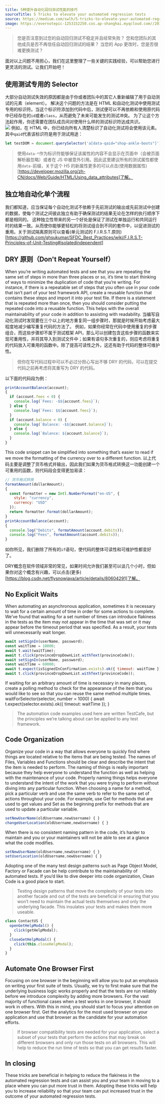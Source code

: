 ```yaml
---
title: 5种提升自动化回归测试性能的技巧
sourceTitle: 5 Tricks to elevate your automated regression tests
source: https://medium.com/swlh/5-tricks-to-elevate-your-automated-regression-tests-762f437c55e6
image: https://evernotepic-1253152250.cos.ap-shanghai.myqcloud.com//20191023155334.png
---
```


<!-- ![](https://evernotepic-1253152250.cos.ap-shanghai.myqcloud.com//20191023155334.png) -->

> 您是否注意到过您的自动回归测试不稳定并且经常失败？
> 您和您团队的其他成员是否不再信任自动回归测试的结果？
> 当您的 App 更改时，您是否很难更换测试？

面对以上问题不用担心，我们在这里整理了一些关键的实践经验，可以帮助您进行更灵活的测试。让我们开始吧！

## 使用测试专用的 Selector

大部分自动测试失效的原因都是由于你或者团队中的其它人重新编辑了用于自动测试的元素（element）。
解决这个问题的方法是在 HTML 和自动化测试中使用测试专用的标识符。当这个标识符添加到代码中后，测试便可以不再依赖和使用原代码中已经存在的`id`或者`class`，从而避免了未来可能发生的测试冲突。
为了让这个方法起作用，你还需要在团队成员间对使用什么样的测试标识符达成共识。  
![](https://evernotepic-1253152250.cos.ap-shanghai.myqcloud.com//20191023160605.png)
例如，在 HTML 中，你已经向所有人清楚标识了自动化测试将会使用该元素。其中`qaid`代表该标识符是用于测试用途：

```js
let testDOM = document.querySelector('a[data-qaid="shop-ankle-boots"]');
```

> 使用`data-*`作为标识符能够保证该属性的内容不会显示在页面中（会被页面解析器忽略）或者在 JS 中被意外引用。因此这里建议所有的测试属性都使用`data-`前缀，关于这个 H5 的新属性更多的可以点击(使用数据属性)[https://developer.mozilla.org/zh-CN/docs/Web/Guide/HTML/Using_data_attributes]了解。

## 独立地自动化单个流程

我们都知道，应当保证每个自动化测试不依赖于先前测试的输出或先前测试中创建的数据，使每个测试之间彼此独立有助于确保测试的结果无论在怎样的执行顺序下都是相同的。
这种独立性带来的另一个好处是保证了测试在单独运行和共同运行时的结果一致。从而使你能够更轻松的将测试组合到不同的套件中，以促进测试的重用。关于测试隔离原则可以查看(单元测试的 F.I.R.S.T.原则)[https://github.com/ghsukumar/SFDC_Best_Practices/wiki/F.I.R.S.T-Principles-of-Unit-Testing#isolatedindependent]

## DRY 原则（Don't Repeat Yourself）

When you’re writing automated tests and see that you are repeating the same set of steps in more than three places or so, it’s time to start thinking of ways to minimize the duplication of code that you’re writing.
For instance, if there is a repeatable set of steps that you often use in your code that isn’t part of your test framework API, create a reusable function that contains these steps and import it into your test file.
If there is a statement that is repeated more than once, then you should consider putting the repeated code into a reusable function. This helps with the overall maintainability of your code in addition to assisting with readability.
当编写自动化测试时发现要在三个以上的地方重复同一组步骤时，那就是时候开始考虑最大程度地减少编写重复代码的方法了。
例如，如果你经常在代码中使用重复的步骤组合，而这些步骤却不属于测试框架 API，那么可以创建包含这些步骤的函数来实现可重用性，并将其导入到测试文件中；如果有语句多次重复的，则应考虑将重复的代码放入可重用的函数中。除了提高可读性之外，这还有助于代码的整体可维护性。

> 但你在写代码过程中可以不必过分担心写出不够 DRY 的代码，可以在提交代码之前再考虑将其重写为 DRY 的代码。

以下面的代码段为例：
```js
printAccountBalance(account);
{
  if (account.fees < 0) {
    console.log(`Fees: -$${account.fees}`);
  } else {
    console.log(`Fees: $${account.fees}`);
  }
  if (account.balance < 0) {
    console.log(`Balance: -$${account.balance}`);
  } else {
    console.log(`Balance: ${account.balance}`);
  }
}
```

This code snippet can be simplified into something that’s easier to read if we move the formatting of the currency over to a different function.
以上代码主要是调整了货币格式并输出，因此我们如果为货币格式转换这一功能创建一个可重用的函数，则代码段会变得更加易读：
```js
// 货币格式转换
formatAmount(dollarAmount);
{
  const formatter = new Intl.NumberFormat("en-US", {
    style: "currency",
    currency: "USD"
  });
  return formatter.format(dollarAmount);
}
printAccountBalance(account);
{
  console.log("Debits", formatAmount(account.debits));
  console.log("Fees", formatAmount(account.debits));
}
```
如你所见，我们删除了所有的`if`语句，使代码的整体可读性和可维护性都变好了。

DRY概念在软件领域非常的常见，如果时间允许我们甚至可以谈几个小时，但如果你对这个概念有兴趣，可以点击(更多)[https://blog.csdn.net/flysnowjava/article/details/80604291]了解。

## No Explicit Waits

When automating an asynchronous application, sometimes it is necessary to wait for a certain amount of time in order for some actions to complete. We’ve found that waiting for a set number of times can introduce flakiness in the tests as the item may not appear in the time that was set or it may appear before the timeout period that was specified. As a result, your tests will unnecessarily wait longer.

```js
await setSignIn(userName, password);
const waitTime = 10000;
await t.wait(waitTime);
await t.click(provinceDropDownList.withText(provinceCode));
await setSignIn(userName, password);
const waitTime = 60000;
await t.expect(isSignedInConfirmation.exists).ok({ timeout: waitTime });
await t.click(provinceDropDownList.withText(provinceCode));
```

If waiting for an arbitrary amount of time is necessary in many places, create a polling method to check for the appearance of the item that you would like to see so that you can reuse the same method multiple times.
waitForSelector(selector, number = 1000) { await t.expect(selector.exists).ok({ timeout: waitTime }); }

> The automation code examples used here are written TestCafe, but the principles we’re talking about can be applied to any test framework.

## Code Organization

Organize your code in a way that allows everyone to quickly find where things are located relative to the items that are being tested. The names of Files, Variables and Functions should be clear and describe the intent that the item is needed to perform.
The naming of things is really important because they help everyone to understand the function as well as helping with the maintenance of your code. Properly naming things helps everyone to understand the intent of the work that you were trying to perform without diving into any particular function.
When choosing a name for a method, pick a particular verb and use the same verb to refer to the same set of actions throughout your code. For example, use Get for methods that are used to get values and Set as the beginning prefix for methods that are used to update a particular variable.

```js
setNewUserName(oldUsername,newUsername) { } 
changeUserLocation(oldUsername,newUsername) { }
```

When there is no consistent naming pattern in the code, it’s harder to maintain and you or your maintainers will not be able to see at a glance what the code modifies.

```js
setNewUserName(oldUsername,newUsername) { } 
setUserLocation(oldUsername,newUsername) { }
```

Adopting one of the many test design patterns such as Page Object Model, Factory or Facade can be help contribute to the maintainability of automated tests. If you’d like to dive deeper into code organization, Clean Code is a good place to start.

> Testing design patterns that move the complexity of your tests into another facade and out of the tests are beneficial in ensuring that you won’t need to maintain the actual tests themselves and only the underlying facade. This insulates your tests and makes them more useable.

```js
class ContactUS {
  openGetHelpModal() {
    click(getHelpModal);
  }
  closeGetHelpModal() {
    click(this.closeHelpModal);
  }
}
```

## Automate One Browser First

Focusing on one browser in the beginning will allow you to put an emphasis on writing your first suite of tests. Usually, we try to first make sure that the underlying business logic works properly and that the tests are run reliably before we introduce complexity by adding more browsers.
For the vast majority of functional cases when a test works in one browser, it should work in others. With this in mind, you should start to focus your attention on one browser first.
Get the analytics for the most used browser on your application and use that browser as the candidate for your automation efforts.

> If browser compatibility tests are needed for your application, select a subset of your tests that perform the actions that may break on different browsers and only run those tests on all browsers. This will help to reduce the run time of tests so that you can get results faster.

## In closing

These tricks are beneficial in helping to reduce the flakiness in the automated regression tests and can assist you and your team in moving to a place where you can put more trust in them. Adopting these tricks will help you to increase reliability so that your team can put increased trust in the outcome of your automated regression tests.
